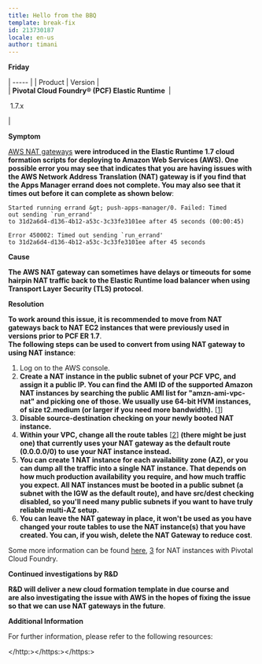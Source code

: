 ```yaml
---
title: Hello from the BBQ
template: break-fix
id: 213730187
locale: en-us
author: timani
---
```



**Friday**

| ----- |
| Product |  Version |  
| **Pivotal Cloud Foundry® (PCF) Elastic Runtime&nbsp;** | 

&nbsp;1.7.x

 | 

**Symptom**

[AWS NAT gateways][1]&nbsp;**were introduced in the Elastic Runtime 1.7 cloud formation scripts for&nbsp;deploying to Amazon Web Services (AWS). One possible error you may see that indicates that you are having issues with the AWS Network Address Translation (NAT) gateway is if you find that the Apps Manager errand does not complete. You may also see that it times out before it can complete as shown below**:
    
    
    Started running errand &gt; push-apps-manager/0. Failed: Timed 
    out sending `run_errand' 
    to 31d2a6d4-d136-4b12-a53c-3c33fe3101ee after 45 seconds (00:00:45)
    
    Error 450002: Timed out sending `run_errand' 
    to 31d2a6d4-d136-4b12-a53c-3c33fe3101ee after 45 seconds

**Cause**

**The AWS NAT gateway can sometimes have delays or timeouts for some hairpin NAT traffic back to the Elastic Runtime load balancer when using Transport Layer Security (TLS) protocol**.

**Resolution**

**To work around this issue, it is recommended to move from NAT gateways back to NAT EC2 instances that were previously used in versions prior to PCF ER 1.7**.  
**The&nbsp;following steps can be used to convert from using&nbsp;NAT gateway to using NAT instance**:

1. Log on to the AWS console.
2. **Create a NAT instance in the public subnet of your PCF VPC, and assign it a public IP. You can find the AMI ID of the supported Amazon NAT instances by searching the public AMI list for "amzn-ami-vpc-nat" and picking one of those. We usually use 64-bit HVM instances, of size t2.medium (or larger if you need more bandwidth).**&nbsp;[[1][2]]
3. **Disable source-destination checking on your newly booted NAT instance.**
4. **Within your VPC, change all the route tables**&nbsp;[[2][3]]&nbsp;**(there might be just one) that currently uses your NAT gateway as the default route (0.0.0.0/0) to use your NAT instance instead.**
5. **You can create 1 NAT instance for each availability zone (AZ), or you can dump all the traffic into a single NAT instance. That depends on how much production availability you require, and how much traffic you expect. All NAT instances must be booted in a public subnet (a subnet with the IGW as the default route), and have src/dest checking disabled, so you'll need many public subnets if you want to have truly reliable multi-AZ setup.**
6. **You can leave the NAT gateway in place, it won't be used as you have changed your route tables to use the NAT instance(s) that you have created. You can, if you wish, delete the NAT Gateway to reduce&nbsp;cost**.

Some more information can be found [here][4],&nbsp;[3]&nbsp;for NAT instances with Pivotal Cloud Foundry.

**Continued investigations by R&amp;D**

**R&amp;D&nbsp;will deliver a new cloud formation template in due course and are&nbsp;also investigating the issue with AWS in the hopes of fixing the issue so that we can use&nbsp;NAT gateways in the future**.

**Additional Information**

For further information, please refer to the following resources:&nbsp;

[1]: http://docs.aws.amazon.com/AmazonVPC/latest/UserGuide/vpc-nat-gateway.html
[2]: https://docs.aws.amazon.com/AmazonVPC/latest/UserGuide/VPC_NAT_Instance.html#NATInstance
[3]: https://docs.aws.amazon.com/AmazonVPC/latest/UserGuide/VPC_NAT_Instance.html#nat-routing-table
[4]: http://docs.pivotal.io/pivotalcf/1-7/customizing/pcf-aws-manual-config.html#pcfaws-nat

  </http:></https:></https:>
